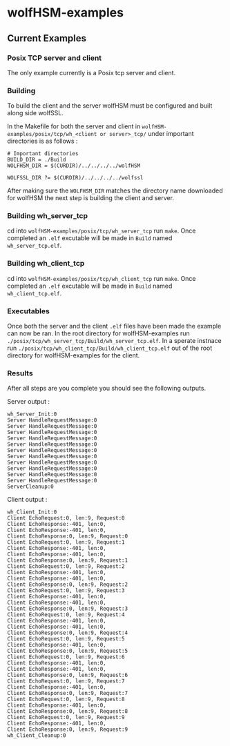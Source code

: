 # wolfHSM-examples

## Current Examples

### Posix TCP server and client
The only example currently is a Posix tcp server and client.

### Building
To build the client and the server wolfHSM must be configured and built along side wolfSSL.

In the Makefile for both the server and client in `wolfHSM-examples/posix/tcp/wh_<client or server>_tcp/` under important directories is as follows :
```
# Important directories
BUILD_DIR = ./Build
WOLFHSM_DIR = $(CURDIR)/../../../../wolfHSM

WOLFSSL_DIR ?= $(CURDIR)/../../../../wolfssl
```
After making sure the `WOLFHSM_DIR` matches the directory name downloaded for wolfHSM the next step is building the client and server.
### Building wh_server_tcp
cd into `wolfHSM-examples/posix/tcp/wh_server_tcp` run `make`. Once completed an `.elf` excutable will be made in `Build` named `wh_server_tcp.elf`.

### Building wh_client_tcp
cd into `wolfHSM-examples/posix/tcp/wh_client_tcp` run `make`. Once completed an `.elf` excutable will be made in `Build` named `wh_client_tcp.elf`. 

### Executables
Once both the server and the client `.elf` files have been made the example can now be ran. In the root directory for wolfHSM-examples run `./posix/tcp/wh_server_tcp/Build/wh_server_tcp.elf`.
In a sperate instnace run `./posix/tcp/wh_client_tcp/Build/wh_client_tcp.elf` out of the root directory for wolfHSM-examples for the client.

### Results
After all steps are you complete you should see the following outputs.

Server output :
```
wh_Server_Init:0
Server HandleRequestMessage:0
Server HandleRequestMessage:0
Server HandleRequestMessage:0
Server HandleRequestMessage:0
Server HandleRequestMessage:0
Server HandleRequestMessage:0
Server HandleRequestMessage:0
Server HandleRequestMessage:0
Server HandleRequestMessage:0
Server HandleRequestMessage:0
Server HandleRequestMessage:0
ServerCleanup:0
```

Client output :
```
wh_Client_Init:0
Client EchoRequest:0, len:9, Request:0
Client EchoResponse:-401, len:0,
Client EchoResponse:-401, len:0,
Client EchoResponse:0, len:9, Request:0
Client EchoRequest:0, len:9, Request:1
Client EchoResponse:-401, len:0,
Client EchoResponse:-401, len:0,
Client EchoResponse:0, len:9, Request:1
Client EchoRequest:0, len:9, Request:2
Client EchoResponse:-401, len:0,
Client EchoResponse:-401, len:0,
Client EchoResponse:0, len:9, Request:2
Client EchoRequest:0, len:9, Request:3
Client EchoResponse:-401, len:0,
Client EchoResponse:-401, len:0,
Client EchoResponse:0, len:9, Request:3
Client EchoRequest:0, len:9, Request:4
Client EchoResponse:-401, len:0,
Client EchoResponse:-401, len:0,
Client EchoResponse:0, len:9, Request:4
Client EchoRequest:0, len:9, Request:5
Client EchoResponse:-401, len:0,
Client EchoResponse:0, len:9, Request:5
Client EchoRequest:0, len:9, Request:6
Client EchoResponse:-401, len:0,
Client EchoResponse:-401, len:0,
Client EchoResponse:0, len:9, Request:6
Client EchoRequest:0, len:9, Request:7
Client EchoResponse:-401, len:0,
Client EchoResponse:0, len:9, Request:7
Client EchoRequest:0, len:9, Request:8
Client EchoResponse:-401, len:0,
Client EchoResponse:0, len:9, Request:8
Client EchoRequest:0, len:9, Request:9
Client EchoResponse:-401, len:0,
Client EchoResponse:0, len:9, Request:9
wh_Client_Cleanup:0
```
